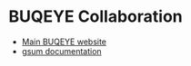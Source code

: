 # BUQEYE Collaboration

* [Main BUQEYE website](https://buqeye.github.io/)
* [gsum documentation](https://buqeye.github.io/gsum/)